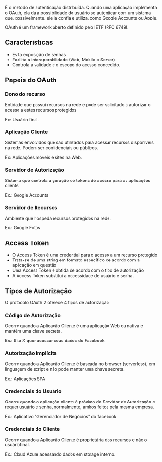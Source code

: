 É o método de autenticação distribuída. Quando uma aplicação implementa o OAuth, ela da a possibilidade do usuário se autenticar com um sistema que, possivelmente, ele ja confia e utiliza, como Google Accounts ou Apple. 

OAuth é um framework aberto definido pelo IETF (RFC 6749).

## Características 
- Evita exposição de senhas
- Facilita a interoperabilidade (Web, Mobile e Server)
- Controla a validade e o escopo do acesso concedido.

## Papeis do OAuth

### Dono do recurso

Entidade que possui recursos na rede e pode ser solicitado a autorizar o acesso a estes recursos protegidos

Ex: Usuário final.

### Aplicação Cliente

Sistemas envolvidos que são utilizados para acessar recursos disponíveis na rede. Podem ser confidenciais ou públicos.

Ex: Aplicações móveis e sites na Web.

### Servidor de Autorização

Sistema que controla a geração de tokens de acesso para as aplicações cliente.

Ex.: Google Accounts

### Servidor de Recursos

Ambiente que hospeda recursos protegidos na rede.

Ex.: Google Fotos

## Access Token

- O Access Token é uma credential para o acesso a um recurso protegido
- Trata-se de uma string em formato específico de acordo com a aplicação em questão
- Uma Access Token é obtida de acordo com o tipo de autorização
- A Access Token substitui a necessidade de usuário e senha.

## Tipos de Autorização

O protocolo OAuth 2 oferece 4 tipos de autorização

### Código de Autorização

Ocorre quando a Aplicação Cliente é uma aplicação Web ou nativa e mantém uma chave secreta. 

Ex.: Site X quer acessar seus dados do Facebook

### Autorização Implícita

Ocorre quando a Aplicação Cliente é baseada no browser (serverless), em linguagem de script e não pode manter uma chave secreta.

Ex.: Aplicações SPA

### Credenciais do Usuário

Ocorre quando a aplicação cliente é próxima do Servidor de Autorização e requer usuário e senha, normalmente, ambos feitos pela mesma empresa.

Ex.: Aplicativo "Gerenciador de Negócios" do facebook

### Credenciais do Cliente

Ocorre quando a Aplicação Cliente é proprietária dos recursos e não o usuáriofinal.

Ex.: Cloud Azure acessando dados em storage interno.